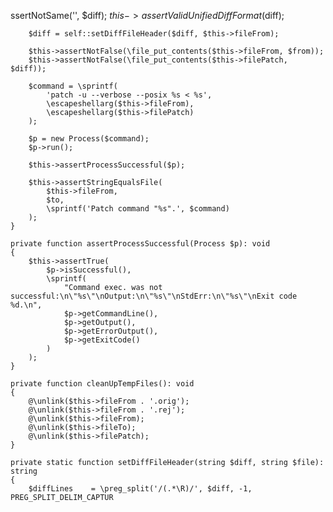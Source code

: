 ssertNotSame('', $diff);
        $this->assertValidUnifiedDiffFormat($diff);

        $diff = self::setDiffFileHeader($diff, $this->fileFrom);

        $this->assertNotFalse(\file_put_contents($this->fileFrom, $from));
        $this->assertNotFalse(\file_put_contents($this->filePatch, $diff));

        $command = \sprintf(
            'patch -u --verbose --posix %s < %s',
            \escapeshellarg($this->fileFrom),
            \escapeshellarg($this->filePatch)
        );

        $p = new Process($command);
        $p->run();

        $this->assertProcessSuccessful($p);

        $this->assertStringEqualsFile(
            $this->fileFrom,
            $to,
            \sprintf('Patch command "%s".', $command)
        );
    }

    private function assertProcessSuccessful(Process $p): void
    {
        $this->assertTrue(
            $p->isSuccessful(),
            \sprintf(
                "Command exec. was not successful:\n\"%s\"\nOutput:\n\"%s\"\nStdErr:\n\"%s\"\nExit code %d.\n",
                $p->getCommandLine(),
                $p->getOutput(),
                $p->getErrorOutput(),
                $p->getExitCode()
            )
        );
    }

    private function cleanUpTempFiles(): void
    {
        @\unlink($this->fileFrom . '.orig');
        @\unlink($this->fileFrom . '.rej');
        @\unlink($this->fileFrom);
        @\unlink($this->fileTo);
        @\unlink($this->filePatch);
    }

    private static function setDiffFileHeader(string $diff, string $file): string
    {
        $diffLines    = \preg_split('/(.*\R)/', $diff, -1, PREG_SPLIT_DELIM_CAPTUR